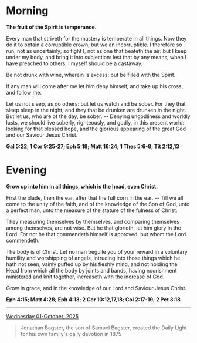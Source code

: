 # Morning

**The fruit of the Spirit is temperance.**
 
Every man that striveth for the mastery is temperate in all things. Now they do it to obtain a corruptible crown; but we an incorruptible. I therefore so run, not as uncertainly; so fight I, not as one that beateth the air: but I keep under my body, and bring it into subjection: lest that by any means, when I have preached to others, I myself should be a castaway.
 
Be not drunk with wine, wherein is excess: but be filled with the Spirit.
 
If any man will come after me let him deny himself, and take up his cross, and follow me.
 
Let us not sleep, as do others: but let us watch and be sober. For they that sleep sleep in the night; and they that be drunken are drunken in the night. But let us, who are of the day, be sober. -- Denying ungodliness and worldly lusts, we should live soberly, righteously, and godly, in this present world: looking for that blessed hope, and the glorious appearing of the great God and our Saviour Jesus Christ.  

**Gal 5:22; 1 Cor 9:25-27; Eph 5:18; Matt 16:24; 1 Thes 5:6-8; Tit 2:12,13**

# Evening

**Grow up into him in all things, which is the head, even Christ.**
 
First the blade, then the ear, after that the full corn in the ear. -- Till we all come to the unity of the faith, and of the knowledge of the Son of God, unto a perfect man, unto the measure of the stature of the fulness of Christ.
 
They measuring themselves by themselves, and comparing themselves among themselves, are not wise. But he that glorieth, let him glory in the Lord. For not he that commendeth himself is approved, but whom the Lord commendeth.
 
The body is of Christ. Let no man beguile you of your reward in a voluntary humility and worshipping of angels, intruding into those things which he hath not seen, vainly puffed up by his fleshly mind, and not holding the Head from which all the body by joints and bands, having nourishment ministered and knit together, increaseth with the increase of God.
 
Grow in grace, and in the knowledge of our Lord and Saviour Jesus Christ.  

**Eph 4:15; Matt 4:28; Eph 4:13; 2 Cor 10:12,17,18; Col 2:17-19; 2 Pet 3:18**

---

[Wednesday 01-October, 2025](https://t.me/s/daily_light)

> Jonathan Bagster, the son of Samuel Bagster, created the Daily Light for his own family's daily devotion in 1875

